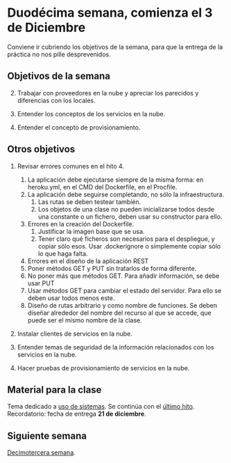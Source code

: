 # Duodécima semana, comienza el 3 de Diciembre

Conviene ir cubriendo los objetivos de la semana, para que la entrega de la práctica no nos pille desprevenidos.

## Objetivos de la semana

2. Trabajar con proveedores en la nube y apreciar los parecidos y
   diferencias con los locales. 

3. Entender los conceptos de los servicios en la nube.

4. Entender el concepto de provisionamiento.

## Otros objetivos

1. Revisar errores comunes en el hito 4.
   1. La aplicación debe ejecutarse siempre de la misma forma: en
      heroku.yml, en el CMD del Dockerfile, en el Procfile.
   2. La aplicación debe seguirse completando, no sólo la
   infraestructura.
	   1. Las rutas se deben testear también.
	   2. Los objetos de una clase no pueden inicializarse todos desde una constante o un fichero, deben usar su constructor para ello.
   3. Errores en la creación del Dockerfile. 
      1. Justificar la imagen base que se usa.
      2. Tener claro qué ficheros son necesarios para el despliegue, y
         copiar sólo esos. Usar .dockerignore o simplemente copiar
         sólo lo que haga falta.
    4. Errores en el diseño de la aplicación REST
	  1. Poner métodos GET y PUT sin tratarlos de forma diferente.
	  2. No poner más que métodos GET. Para añadir información, se debe usar PUT
      3. Usar métodos GET para cambiar el estado del servidor. Para ello se deben usar todos menos este.
	  4. Diseño de rutas arbitrario y como nombre de funciones. Se deben diseñar alrededor del nombre del recurso al que se accede, que puede ser el mismo nombre de la clase.
	  

1. Instalar clientes de servicios en la nube.

2. Entender temas de seguridad de la información relacionados con los
   servicios en la nube.

3. Hacer pruebas de provisionamiento de servicios en la nube. 

## Material para la clase

Tema dedicado a
[uso de sistemas](http://jj.github.io/IV/documentos/temas/Uso_de_sistemas). Se
continúa con el 
[último hito](http://jj.github.io/IV/documentos/proyecto/5.IaaS). Recordatorio: fecha de entrega **21 de diciembre**. 


## Siguiente semana

[Decimotercera semana](13-semana.md). 
